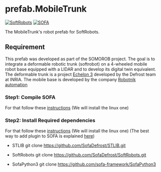 # prefab.MobileTrunk
[![SoftRobots](https://img.shields.io/badge/SoftRobots-on_github-orange.svg)](https://github.com/SofaDefrost) 
[![SOFA](https://img.shields.io/badge/SOFA-on_github-blue.svg)](https://github.com/sofa-framework)


The MobileTrunk's robot prefab for SoftRobots. 


## Requirement
This prefab was developed as part of the SOMOROB project. The goal is to integrate a
deformable robotic trunk (softrobot) on a 4-wheeled mobile robot base equipped with 
a LIDAR and to develop its digital twin equivalent. The deformable trunk is a project
[Echelon 3](https://www.inria.fr/en/interface-inria-centre-university-lille-demonstration-space)
developed by the Defrost team at INRIA. The mobile base is developed by the company
[Robotnik automation](https://robotnik.eu/)

### Step1: Compile SOFA
For that follow these [instructions]() (We will install the linux one)

### Step2: Install Required dependencies
For that follow these [instructions]() (We will install the linux one)
(The best way to add plugin to SOFA is explained [here]())

- STLIB
    git clone https://github.com/SofaDefrost/STLIB.git

- SoftRobots
    git clone https://github.com/SofaDefrost/SoftRobots.git

- SofaPython3
    git clone https://github.com/sofa-framework/SofaPython3
